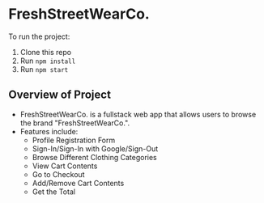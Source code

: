 # FreshStreetWearCo.

To run the project:

1. Clone this repo
2. Run `npm install`
3. Run `npm start`


## Overview of Project
- FreshStreetWearCo. is a fullstack web app that allows users to browse the brand "FreshStreetWearCo.".
- Features include:
  - Profile Registration Form
  - Sign-In/Sign-In with Google/Sign-Out
  - Browse Different Clothing Categories
  - View Cart Contents
  - Go to Checkout
  - Add/Remove Cart Contents
  - Get the Total
